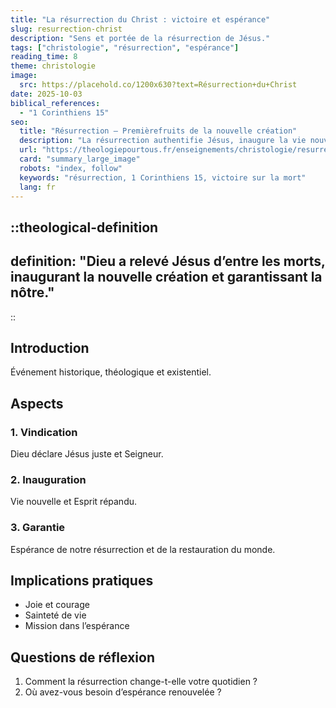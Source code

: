 ```yaml
---
title: "La résurrection du Christ : victoire et espérance"
slug: resurrection-christ
description: "Sens et portée de la résurrection de Jésus."
tags: ["christologie", "résurrection", "espérance"]
reading_time: 8
theme: christologie
image:
  src: https://placehold.co/1200x630?text=Résurrection+du+Christ
date: 2025-10-03
biblical_references:
  - "1 Corinthiens 15"
seo:
  title: "Résurrection — Premièrefruits de la nouvelle création"
  description: "La résurrection authentifie Jésus, inaugure la vie nouvelle et garantit notre résurrection."
  url: "https://theologiepourtous.fr/enseignements/christologie/resurrection-christ"
  card: "summary_large_image"
  robots: "index, follow"
  keywords: "résurrection, 1 Corinthiens 15, victoire sur la mort"
  lang: fr
---
```


::theological-definition
---
definition: "Dieu a relevé Jésus d’entre les morts, inaugurant la nouvelle création et garantissant la nôtre."
---
::

## Introduction

Événement historique, théologique et existentiel.

## Aspects

### 1. Vindication
Dieu déclare Jésus juste et Seigneur.

### 2. Inauguration
Vie nouvelle et Esprit répandu.

### 3. Garantie
Espérance de notre résurrection et de la restauration du monde.

## Implications pratiques
- Joie et courage
- Sainteté de vie
- Mission dans l’espérance

## Questions de réflexion
1. Comment la résurrection change-t-elle votre quotidien ?
2. Où avez-vous besoin d’espérance renouvelée ?
